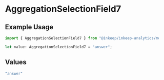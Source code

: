 # AggregationSelectionField7

## Example Usage

```typescript
import { AggregationSelectionField7 } from "@inkeep/inkeep-analytics/models/components";

let value: AggregationSelectionField7 = "answer";
```

## Values

```typescript
"answer"
```